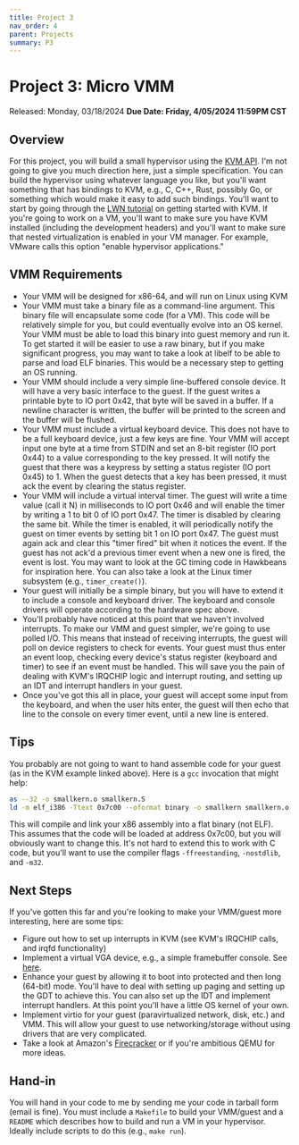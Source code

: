 ```yaml
---
title: Project 3
nav_order: 4
parent: Projects
summary: P3
---
```



# Project 3: Micro VMM

Released: Monday, 03/18/2024
**Due Date: Friday, 4/05/2024 11:59PM CST**

## Overview
For this project, you will build a small hypervisor using the [KVM API](https://www.kernel.org/doc/Documentation/virtual/kvm/api.txt). I'm not
going to give you much direction here, just a simple specification. You can
build the hypervisor using whatever language you like, but you'll want
something that has bindings to KVM, e.g., C, C++, Rust, possibly Go, or something which would
make it easy to add such bindings. You'll want to start by going through the
[LWN tutorial](https://lwn.net/Articles/658511/) on getting started with KVM. If you're going to work on a VM,
you'll want to make sure you have KVM installed (including the development
headers) and you'll want to make sure that nested virtualization is enabled in
your VM manager. For example, VMware calls this option "enable hypervisor
applications."

## VMM Requirements
- Your VMM will be designed for x86-64, and will run on Linux using KVM
- Your VMM must take a binary file as a command-line argument. This binary file
  will encapsulate some code (for a VM). This code will be relatively simple
  for you, but could eventually evolve into an OS kernel. Your VMM must be able
  to load this binary into guest memory and run it. To get started it will be
  easier to use a raw binary, but if you make significant progress, you may
  want to take a look at libelf to be able to parse and load ELF binaries. This
  would be a necessary step to getting an OS running.
- Your VMM should include a very simple line-buffered console device. It will
  have a very basic interface to the guest. If the guest writes a printable
  byte to IO port 0x42, that byte will be saved in a buffer. If a newline
  character is written, the buffer will be printed to the screen and the buffer
  will be flushed.
- Your VMM must include a virtual keyboard device. This does not have to be
  a full keyboard device, just a few keys are fine. Your VMM will accept input
  one byte at a time from STDIN and set an 8-bit register (IO port 0x44) to
  a value corresponding to the key pressed. It will notify the guest that there
  was a keypress by setting a status register (IO port 0x45) to 1. When the
  guest detects that a key has been pressed, it must ack the event by clearing
  the status register.
- Your VMM will include a virtual interval timer. The guest will write a time
  value (call it N) in milliseconds to IO port 0x46 and will enable the timer
  by writing a 1 to bit 0 of IO port 0x47. The timer is disabled by clearing
  the same bit. While the timer is enabled, it will periodically notify the
  guest on timer events by setting bit 1 on IO port 0x47. The guest must again
  ack and clear this "timer fired" bit when it notices the event. If the guest
  has not ack'd a previous timer event when a new one is fired, the event is
  lost. You may want to look at the GC timing code in Hawkbeans for inspiration
  here. You can also take a look at the Linux timer subsystem (e.g.,
  `timer_create()`).
- Your guest will initially be a simple binary, but you will have to extend it
  to include a console and keyboard driver. The keyboard and console drivers
  will operate according to the hardware spec above.
- You'll probably have noticed at this point that we haven't involved
  interrupts. To make our VMM and guest simpler, we're going to use polled I/O.
  This means that instead of receiving interrupts, the guest will poll on
  device registers to check for events. Your guest must thus enter an event
  loop, checking every device's status register (keyboard and timer) to see if
  an event must be handled. This will save you the pain of dealing with KVM's
  IRQCHIP logic and interrupt routing, and setting up an IDT and interrupt
  handlers in your guest.
- Once you've got this all in place, your guest will accept some input from the
  keyboard, and when the user hits enter, the guest will then echo that line to
  the console on every timer event, until a new line is entered.

## Tips
You probably are not going to want to hand assemble code for your guest (as in
the KVM example linked above). Here is a `gcc` invocation that might help:

```bash
as --32 -o smallkern.o smallkern.S
ld -m elf_i386 -Ttext 0x7c00 --oformat binary -o smallkern smallkern.o
```

This will compile and link your x86 assembly into a flat binary (not ELF). This
assumes that the code will be loaded at address 0x7c00, but you will obviously
want to change this. It's not hard to extend this to work with C code, but
you'll want to use the compiler flags `-ffreestanding`, `-nostdlib`, and `-m32`.

## Next Steps
If you've gotten this far and you're looking to make your VMM/guest more interesting, here are some tips:

- Figure out how to set up interrupts in KVM (see KVM's IRQCHIP calls, and
  irqfd functionality)
- Implement a virtual VGA device, e.g., a simple framebuffer console. See [here](https://wiki.osdev.org/Text_UI).
- Enhance your guest by allowing it to boot into protected and then long
  (64-bit) mode. You'll have to deal with setting up paging and setting up the
  GDT to achieve this. You can also set up the IDT and implement interrupt
  handlers. At this point you'll have a little OS kernel of your own.
- Implement virtio for your guest (paravirtualized network, disk, etc.) and
  VMM. This will allow your guest to use networking/storage without using
  drivers that are very complicated. 
- Take a look at Amazon's [Firecracker](https://github.com/firecracker-microvm/firecracker) or if you're ambitious QEMU for more
  ideas.

## Hand-in
You will hand in your code to me by sending me your code in tarball form (email
is fine). You must include a `Makefile` to build your VMM/guest and a `README`
which describes how to build and run a VM in your hypervisor. Ideally include
scripts to do this (e.g., `make run`).

